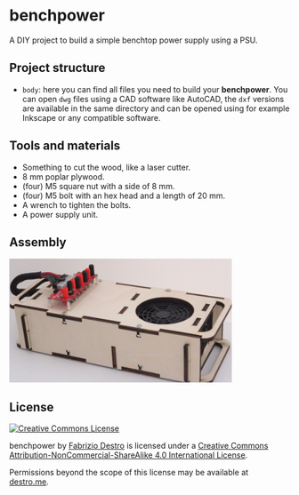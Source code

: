 # benchpower
A DIY project to build a simple benchtop power supply using a PSU.

## Project structure

* `body`: here you can find all files you need to build your **benchpower**. You can open `dwg` files using a CAD software like AutoCAD, the `dxf` versions are available in the same directory and can be opened using for example Inkscape or any compatible software.

## Tools and materials

* Something to cut the wood, like a laser cutter.
* 8 mm poplar plywood.
* (four) M5 square nut with a side of 8 mm.
* (four) M5 bolt with an hex head and a length of 20 mm.
* A wrench to tighten the bolts.
* A power supply unit.

## Assembly

<img src="https://github.com/dexpota/benchpower/raw/master/images/assembly.jpg" alt="assembled benchpower" width="400" />


## License

[![Creative Commons License](https://i.creativecommons.org/l/by-nc-sa/4.0/88x31.png)](http://creativecommons.org/licenses/by-nc-sa/4.0/)

<span xmlns:dct="http://purl.org/dc/terms/" property="dct:title">benchpower</span> by <a xmlns:cc="http://creativecommons.org/ns#" href="destro.me" property="cc:attributionName" rel="cc:attributionURL">Fabrizio Destro</a> is licensed under a <a rel="license" href="http://creativecommons.org/licenses/by-nc-sa/4.0/">Creative Commons Attribution-NonCommercial-ShareAlike 4.0 International License</a>.

Permissions beyond the scope of this license may be available at <a xmlns:cc="http://creativecommons.org/ns#" href="destro.me" rel="cc:morePermissions">destro.me</a>.
